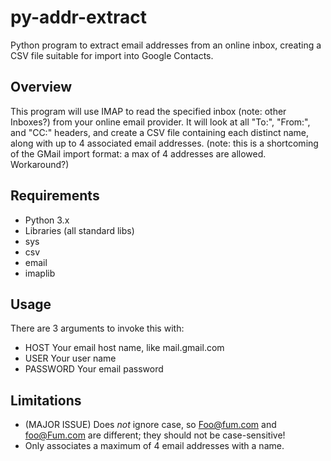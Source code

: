 # py-addr-extract
Python program to extract email addresses from an online inbox, creating a CSV file suitable for import into Google Contacts.

## Overview
This program will use IMAP to read the specified inbox (note: other Inboxes?) from your online email provider.
It will look at all "To:", "From:", and "CC:" headers, and create a CSV file containing each distinct name,
along with up to 4 associated email addresses. (note: this is a shortcoming of the GMail import format: a max
of 4 addresses are allowed. Workaround?)

## Requirements
* Python 3.x
* Libraries (all standard libs)
 * sys
 * csv
 * email
 * imaplib

## Usage
There are 3 arguments to invoke this with:
* HOST Your email host name, like mail.gmail.com
* USER Your user name
* PASSWORD Your email password

## Limitations
* (MAJOR ISSUE) Does _not_ ignore case, so Foo@fum.com and foo@Fum.com are different; they should not be case-sensitive!
* Only associates a maximum of 4 email addresses with a name.
